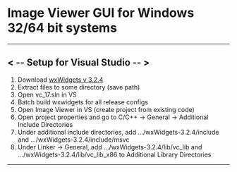 
# Image Viewer GUI for Windows 32/64 bit systems

_________________

## < -- Setup for Visual Studio -- >

1. Download [wxWidgets v 3.2.4](https://www.wxwidgets.org/downloads/"wxWidgetsv3.2.4")
2. Extract files to some directory (save path)
3. Open vc_17.sln in VS
4. Batch build wxwidgets for all release configs
5. Open Image Viewer in VS (create project from existing code)
6. Open project properties and go to C/C++ -> General -> Additional Include Directories
7. Under additional include directories, add .../wxWidgets-3.2.4/include and .../wxWidgets-3.2.4/include/msvc
8. Under Linker -> General, add .../wxWidgets-3.2.4/lib/vc_lib and .../wxWidgets-3.2.4/lib/vc_lib_x86 to Additional Library Directories

_________________